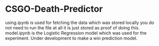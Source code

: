 # CSGO-Death-Predictor
using.ipynb is used for fetching the data which was stored locally you do not need to run the file at all it is just stored as proof of doing this.
model.ipynb is the Logistic Regression model which was used for the experiment.
Under development to make a win prediction model.
